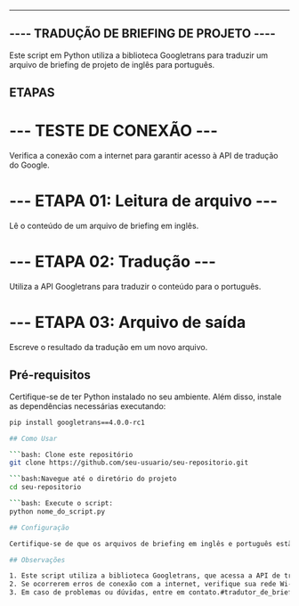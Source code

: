 -----------------------------------------
---- TRADUÇÃO DE BRIEFING DE PROJETO ----
-----------------------------------------

Este script em Python utiliza a biblioteca Googletrans para traduzir um arquivo de briefing de projeto de inglês para português.

## ETAPAS

# --- TESTE DE CONEXÃO ---
Verifica a conexão com a internet para garantir acesso à API de tradução do Google.

# --- ETAPA 01: Leitura de arquivo ---
Lê o conteúdo de um arquivo de briefing em inglês.

# --- ETAPA 02: Tradução ---
Utiliza a API Googletrans para traduzir o conteúdo para o português.

# --- ETAPA 03: Arquivo de saída
Escreve o resultado da tradução em um novo arquivo.

## Pré-requisitos

Certifique-se de ter Python instalado no seu ambiente. Além disso, instale as dependências necessárias executando:

```bash
pip install googletrans==4.0.0-rc1

## Como Usar

```bash: Clone este repositório
git clone https://github.com/seu-usuario/seu-repositorio.git

```bash:Navegue até o diretório do projeto
cd seu-repositorio

```bash: Execute o script:
python nome_do_script.py

## Configuração

Certifique-se de que os arquivos de briefing em inglês e português estão no mesmo diretório que o script. Os nomes dos arquivos podem ser ajustados no script conforme necessário.

## Observações

1. Este script utiliza a biblioteca Googletrans, que acessa a API de tradução do Google. Verifique a documentação da API para obter informações sobre limites e políticas de uso.
2. Se ocorrerem erros de conexão com a internet, verifique sua rede Wi-Fi ou dados móveis e tente novamente.
3. Em caso de problemas ou dúvidas, entre em contato.#tradutor_de_briefing
